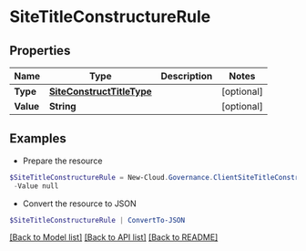 # SiteTitleConstructureRule
## Properties

Name | Type | Description | Notes
------------ | ------------- | ------------- | -------------
**Type** | [**SiteConstructTitleType**](SiteConstructTitleType.md) |  | [optional] 
**Value** | **String** |  | [optional] 

## Examples

- Prepare the resource
```powershell
$SiteTitleConstructureRule = New-Cloud.Governance.ClientSiteTitleConstructureRule  -Type null `
 -Value null
```

- Convert the resource to JSON
```powershell
$SiteTitleConstructureRule | ConvertTo-JSON
```

[[Back to Model list]](../README.md#documentation-for-models) [[Back to API list]](../README.md#documentation-for-api-endpoints) [[Back to README]](../README.md)

